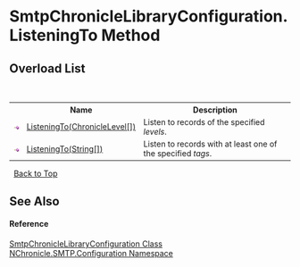 # SmtpChronicleLibraryConfiguration.ListeningTo Method 
 


## Overload List
&nbsp;<table><tr><th></th><th>Name</th><th>Description</th></tr><tr><td>![Public method](media/pubmethod.gif "Public method")</td><td><a href="M_NChronicle_SMTP_Configuration_SmtpChronicleLibraryConfiguration_ListeningTo.md">ListeningTo(ChronicleLevel[])</a></td><td>
Listen to records of the specified *levels*.</td></tr><tr><td>![Public method](media/pubmethod.gif "Public method")</td><td><a href="M_NChronicle_SMTP_Configuration_SmtpChronicleLibraryConfiguration_ListeningTo_1.md">ListeningTo(String[])</a></td><td>
Listen to records with at least one of the specified *tags*.</td></tr></table>&nbsp;
<a href="#smtpchroniclelibraryconfiguration.listeningto-method">Back to Top</a>

## See Also


#### Reference
<a href="T_NChronicle_SMTP_Configuration_SmtpChronicleLibraryConfiguration.md">SmtpChronicleLibraryConfiguration Class</a><br /><a href="N_NChronicle_SMTP_Configuration.md">NChronicle.SMTP.Configuration Namespace</a><br />
